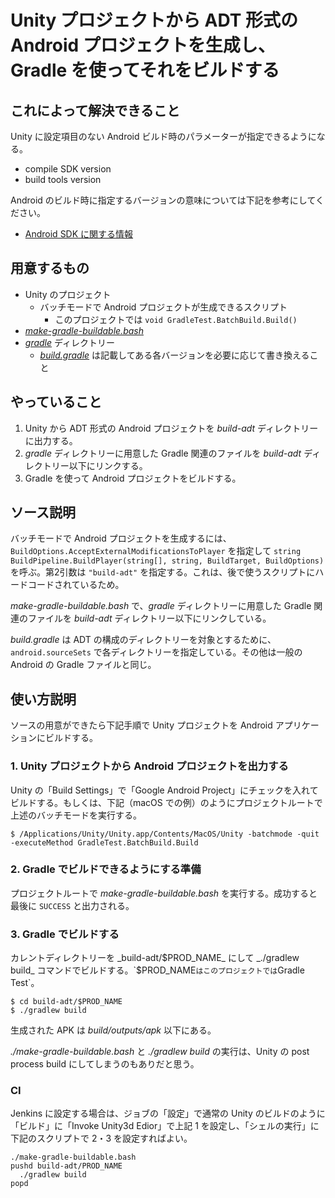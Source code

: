 # Unity プロジェクトから ADT 形式の Android プロジェクトを生成し、Gradle を使ってそれをビルドする

## これによって解決できること

Unity に設定項目のない Android ビルド時のパラメーターが指定できるようになる。

- compile SDK version
- build tools version

Android のビルド時に指定するバージョンの意味については下記を参考にしてください。

- [Android SDK に関する情報](https://sites.google.com/a/klab.com/techinfo/native/android/android-versions)

## 用意するもの

- Unity のプロジェクト
  - バッチモードで Android プロジェクトが生成できるスクリプト
    - このプロジェクトでは `void GradleTest.BatchBuild.Build()`
- [_make-gradle-buildable.bash_](https://github.jp.klab.com/bismarck/export-adt-project-from-unity-project-and-build-with-gradle/blob/master/make-gradle-buildable.bash)
- [_gradle_](https://github.jp.klab.com/bismarck/export-adt-project-from-unity-project-and-build-with-gradle/tree/master/gradle) ディレクトリー
  - [_build.gradle_](https://github.jp.klab.com/bismarck/export-adt-project-from-unity-project-and-build-with-gradle/blob/master/gradle/build.gradle) は記載してある各バージョンを必要に応じて書き換えること

## やっていること

1. Unity から ADT 形式の Android プロジェクトを _build-adt_ ディレクトリーに出力する。
1. _gradle_ ディレクトリーに用意した Gradle 関連のファイルを _build-adt_ ディレクトリー以下にリンクする。
1. Gradle を使って Android プロジェクトをビルドする。

## ソース説明

バッチモードで Android プロジェクトを生成するには、`BuildOptions.AcceptExternalModificationsToPlayer` を指定して `string BuildPipeline.BuildPlayer(string[], string, BuildTarget, BuildOptions)` を呼ぶ。第2引数は `"build-adt"` を指定する。これは、後で使うスクリプトにハードコードされているため。

_make-gradle-buildable.bash_ で、_gradle_ ディレクトリーに用意した Gradle 関連のファイルを _build-adt_ ディレクトリー以下にリンクしている。

_build.gradle_ は ADT の構成のディレクトリーを対象とするために、`android.sourceSets` で各ディレクトリーを指定している。その他は一般の Android の Gradle ファイルと同じ。

## 使い方説明

ソースの用意ができたら下記手順で Unity プロジェクトを Android アプリケーションにビルドする。

### 1. Unity プロジェクトから Android プロジェクトを出力する

Unity の「Build Settings」で「Google Android Project」にチェックを入れてビルドする。もしくは、下記（macOS での例）のようにプロジェクトルートで上述のバッチモードを実行する。

```
$ /Applications/Unity/Unity.app/Contents/MacOS/Unity -batchmode -quit -executeMethod GradleTest.BatchBuild.Build
```

### 2. Gradle でビルドできるようにする準備

プロジェクトルートで _make-gradle-buildable.bash_ を実行する。成功すると最後に `SUCCESS` と出力される。

### 3. Gradle でビルドする

カレントディレクトリーを _build-adt/$PROD_NAME_ にして _./gradlew build_ コマンドでビルドする。`$PROD_NAME` はこのプロジェクトでは `Gradle Test`。

```
$ cd build-adt/$PROD_NAME
$ ./gradlew build
```

生成された APK は _build/outputs/apk_ 以下にある。

_./make-gradle-buildable.bash_ と _./gradlew build_ の実行は、Unity の post process build にしてしまうのもありだと思う。

### CI

Jenkins に設定する場合は、ジョブの「設定」で通常の Unity のビルドのように「ビルド」に「Invoke Unity3d Edior」で上記 1 を設定し、「シェルの実行」に下記のスクリプトで 2・3 を設定すればよい。

```
./make-gradle-buildable.bash
pushd build-adt/PROD_NAME
  ./gradlew build
popd
```
